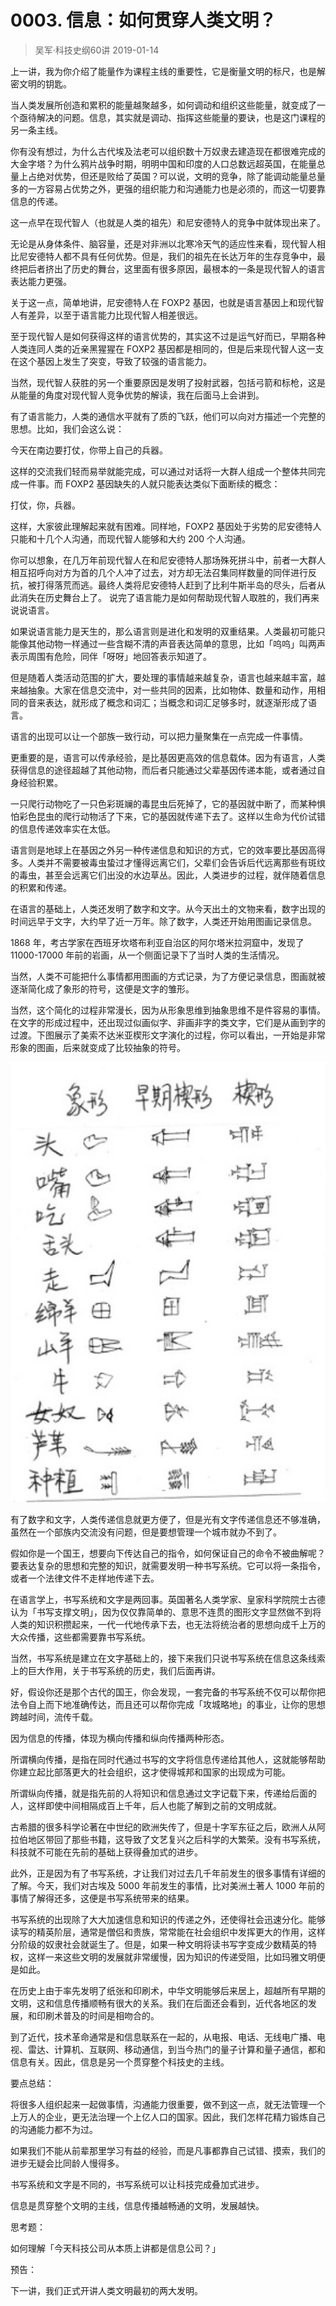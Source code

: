 # 0003. 信息：如何贯穿人类文明？
> 吴军·科技史纲60讲
2019-01-14

上一讲，我为你介绍了能量作为课程主线的重要性，它是衡量文明的标尺，也是解密文明的钥匙。

当人类发展所创造和累积的能量越聚越多，如何调动和组织这些能量，就变成了一个亟待解决的问题。信息，其实就是调动、指挥这些能量的要诀，也是这门课程的另一条主线。

你有没有想过，为什么古代埃及法老可以组织数十万奴隶去建造现在都很难完成的大金字塔？为什么鸦片战争时期，明明中国和印度的人口总数远超英国，在能量总量上占绝对优势，但还是败给了英国？可以说，文明的竞争，除了能调动能量总量多的一方容易占优势之外，更强的组织能力和沟通能力也是必须的，而这一切要靠信息的传递。

这一点早在现代智人（也就是人类的祖先）和尼安德特人的竞争中就体现出来了。

无论是从身体条件、脑容量，还是对非洲以北寒冷天气的适应性来看，现代智人相比尼安德特人都不具有任何优势。但是，我们的祖先在长达万年的生存竞争中，最终把后者挤出了历史的舞台，这里面有很多原因，最根本的一条是现代智人的语言表达能力更强。

关于这一点，简单地讲，尼安德特人在 FOXP2 基因，也就是语言基因上和现代智人有差异，以至于语言能力比现代智人相差很远。

至于现代智人是如何获得这样的语言优势的，其实这不过是运气好而已，早期各种人类连同人类的近亲黑猩猩在 FOXP2 基因都是相同的，但是后来现代智人这一支在这个基因上发生了突变，导致了较强的语言能力。

当然，现代智人获胜的另一个重要原因是发明了投射武器，包括弓箭和标枪，这是从能量的角度对现代智人竞争优势的解读，我在后面马上会讲到。

有了语言能力，人类的通信水平就有了质的飞跃，他们可以向对方描述一个完整的思想。比如，我们会这么说：

今天在南边要打仗，你带上自己的兵器。

这样的交流我们轻而易举就能完成，可以通过对话将一大群人组成一个整体共同完成一件事。而 FOXP2 基因缺失的人就只能表达类似下面断续的概念：

打仗，你，兵器。

这样，大家彼此理解起来就有困难。同样地，FOXP2 基因处于劣势的尼安德特人只能和十几个人沟通，而现代智人能够和大约 200 个人沟通。

你可以想象，在几万年前现代智人在和尼安德特人那场殊死拼斗中，前者一大群人相互招呼向对方为首的几个人冲了过去，对方却无法召集同样数量的同伴进行反抗，被打得落荒而逃。最终人类将尼安德特人赶到了比利牛斯半岛的尽头，后者从此消失在历史舞台上了。
说完了语言能力是如何帮助现代智人取胜的，我们再来说说语言。

如果说语言能力是天生的，那么语言则是进化和发明的双重结果。人类最初可能只能像其他动物一样通过一些含糊不清的声音表达简单的意思，比如「呜呜」叫两声表示周围有危险，同伴「呀呀」地回答表示知道了。

但是随着人类活动范围的扩大，要处理的事情越来越复杂，语言也越来越丰富，越来越抽象。大家在信息交流中，对一些共同的因素，比如物体、数量和动作，用相同的音来表达，就形成了概念和词汇；当概念和词汇足够多时，就逐渐形成了语言。

语言的出现可以让一个部族一致行动，可以把力量聚集在一点完成一件事情。

更重要的是，语言可以传承经验，是比基因更高效的信息载体。因为有语言，人类获得信息的途径超越了其他动物，而后者只能通过父辈基因传递本能，或者通过自身经验积累。

一只爬行动物吃了一只色彩斑斓的毒昆虫后死掉了，它的基因就中断了，而某种惧怕彩色昆虫的爬行动物活了下来，它的基因就传递下去了。这样以生命为代价试错的信息传递效率实在太低。

语言则是地球上在基因之外另一种传递信息和知识的方式，它的效率要比基因高得多。人类并不需要被毒虫蛰过才懂得远离它们，父辈们会告诉后代远离那些有斑纹的毒虫，甚至会远离它们出没的水边草丛。因此，人类进步的过程，就伴随着信息的积累和传递。

在语言的基础上，人类还发明了数字和文字。从今天出土的文物来看，数字出现的时间远早于文字，大约早了近一万年。除了数字，人类还开始用图画记录信息。

1868 年，考古学家在西班牙坎塔布利亚自治区的阿尔塔米拉洞窟中，发现了 11000-17000 年前的岩画，从一个侧面记录下了当时人类的生活情况。

当然，人类不可能把什么事情都用图画的方式记录，为了方便记录信息，图画就被逐渐简化成了象形的符号，这便是文字的雏形。

当然，这个简化的过程非常漫长，因为从形象思维到抽象思维不是件容易的事情。在文字的形成过程中，还出现过似画似字、非画非字的类文字，它们是从画到字的过渡。下图展示了美索不达米亚楔形文字演化的过程，你可以看出，一开始是非常形象的图画，后来就变成了比较抽象的符号。

![](./res/2019007.jpg)

有了数字和文字，人类传递信息就更方便了，但是光有文字传递信息还不够准确，虽然在一个部族内交流没有问题，但是要想管理一个城市就办不到了。

假如你是一个国王，想要向下传达自己的指令，如何保证自己的命令不被曲解呢？要表达复杂的思想和完整的知识，就需要发明一种书写系统。它可以将一条指令，或者一个法律文件不走样地传递下去。

在语言学上，书写系统和文字是两回事。英国著名人类学家、皇家科学院院士古德认为「书写支撑文明」，因为仅仅靠简单的、意思不连贯的图形文字显然做不到将人类的知识积攒起来，一代一代地传承下去，也无法将统治者的思想向成千上万的大众传播，这些都需要靠书写系统。

当然，书写系统是建立在文字基础上的，接下来我们只说书写系统在信息这条线索上的巨大作用，关于书写系统的历史，我们后面再讲。

好，假设你还是那个古代的国王，你会发现，一套完备的书写系统不仅可以帮你把法令自上而下地准确传达，而且还可以帮你完成「攻城略地」的事业，让你的思想跨越时间，流传千载。

因为信息的传播，体现为横向传播和纵向传播两种形态。

所谓横向传播，是指在同时代通过书写的文字将信息传递给其他人，这就能够帮助你建立起比部落更大的社会组织，这才使得城邦和国家的出现成为可能。

所谓纵向传播，就是指先前的人将知识和信息通过文字记载下来，传递给后面的人，这样即使中间相隔成百上千年，后人也能了解到之前的文明成就。

古希腊的很多科学论著在中世纪的欧洲失传了，但是十字军东征之后，欧洲人从阿拉伯地区带回了那些书籍，这导致了文艺复兴之后科学的大繁荣。没有书写系统，科技就不可能在先前的基础上获得叠加式的进步。

此外，正是因为有了书写系统，才让我们对过去几千年前发生的很多事情有详细的了解。今天，我们对古埃及 5000 年前发生的事情，比对美洲土著人 1000 年前的事情了解得还多，这便是书写系统带来的结果。

书写系统的出现除了大大加速信息和知识的传递之外，还使得社会迅速分化。能够读写的精英阶层，通常是僧侣和贵族，常常能在社会组织中发挥更大的作用，这样分阶级的奴隶社会就诞生了。但是，如果一种文明将读书写字变成少数精英的特权，这样一来这些文明的发展就非常缓慢，因为知识的传递受阻，比如玛雅文明便是如此。

在历史上由于率先发明了纸张和印刷术，中华文明能够后来居上，超越所有早期的文明，这和信息传播顺畅有很大的关系。我们在后面还会看到，近代各地区的发展，和印刷术普及的时间是相吻合的。

到了近代，技术革命通常是和信息联系在一起的，从电报、电话、无线电广播、电视、雷达、计算机、互联网、移动通信，到当今热门的量子计算和量子通信，都和信息有关。因此，信息是另一个贯穿整个科技史的主线。

要点总结：

将很多人组织起来一起做事情，沟通能力很重要，做不到这一点，就无法管理一个上万人的企业，更无法治理一个上亿人口的国家。因此，我们怎样花精力锻炼自己的沟通能力都不为过。

如果我们不能从前辈那里学习有益的经验，而是凡事都靠自己试错、摸索，我们的进步无疑会比同龄人慢得多。

书写系统和文字是不同的，书写系统可以让科技完成叠加式进步。

信息是贯穿整个文明的主线，信息传播越畅通的文明，发展越快。

思考题：

如何理解「今天科技公司从本质上讲都是信息公司？」

预告：

下一讲，我们正式开讲人类文明最初的两大发明。
